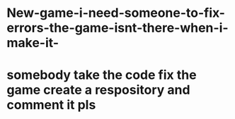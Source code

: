 # New-game-i-need-someone-to-fix-errors-the-game-isnt-there-when-i-make-it-
# somebody take the code fix the game create a respository and comment it pls
